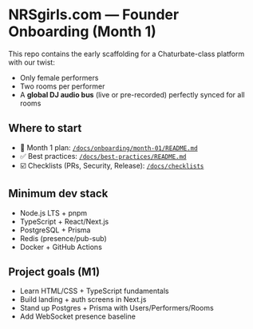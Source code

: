 # NRSgirls.com — Founder Onboarding (Month 1)

This repo contains the early scaffolding for a Chaturbate-class platform with our twist:
- Only female performers
- Two rooms per performer
- A **global DJ audio bus** (live or pre-recorded) perfectly synced for all rooms

## Where to start
- 📘 Month 1 plan: [`/docs/onboarding/month-01/README.md`](docs/onboarding/month-01/README.md)
- ✅ Best practices: [`/docs/best-practices/README.md`](docs/best-practices/README.md)
- ☑️ Checklists (PRs, Security, Release): [`/docs/checklists`](docs/checklists)

## Minimum dev stack
- Node.js LTS + pnpm
- TypeScript + React/Next.js
- PostgreSQL + Prisma
- Redis (presence/pub-sub)
- Docker + GitHub Actions

## Project goals (M1)
- Learn HTML/CSS + TypeScript fundamentals
- Build landing + auth screens in Next.js
- Stand up Postgres + Prisma with Users/Performers/Rooms
- Add WebSocket presence baseline

